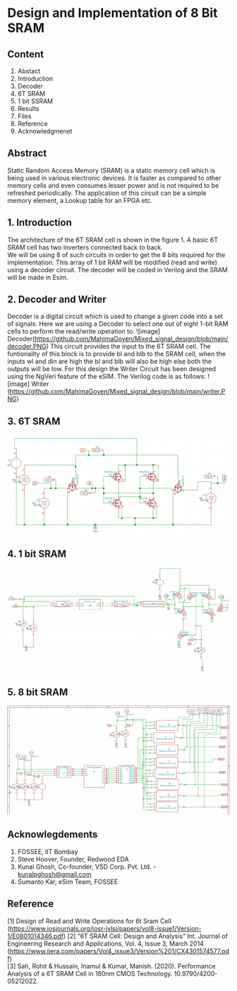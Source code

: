 # Design and Implementation of 8 Bit SRAM

## Content
1. Abstact
2. Introduction
3. Decoder
4. 6T SRAM
5. 1 bit SSRAM
6. Results
7. Files
8.  Reference
9. Acknowledgmenet

## Abstract
Static Random Access Memory (SRAM) is a static memory cell which is being used in various electronic devices. It is faster as compared to other memory cells and even consumes lesser power and is not required to be refreshed periodically. The application of this circuit can be a simple memory element, a Lookup table for an FPGA etc.
</br>

## 1.	Introduction
The architecture of the 6T SRAM cell is shown in the figure 1. A basic 6T SRAM cell has two inverters connected back to back.
</br>
We will be using 8 of such circuits in order to get the 8 bits required for the implementation. This array of 1 bit RAM will be modified (read and write) using a decoder circuit. The decoder will be coded in Verilog and the SRAM will be made in Esim.
</br>

## 2.	Decoder and Writer
Decoder is a digital circuit which is used to change a given code into a set of signals. Here we are using a Decoder to select one out of eight 1-bit RAM cells to perform the read/write operation to.
![image] Decoder(https://github.com/MahimaGoyen/Mixed_signal_design/blob/main/decoder.PNG)
This circuit provides the input to the 6T SRAM cell. The funtionality of this block is to provide bl and blb to the SRAM cell, when the inputs wl and din are high the bl and blb will also be high else both the outputs will be low. For this design the Writer Circuit has been designed using the NgVeri feature of the eSIM. The Verilog code is as follows:
![image] Writer (https://github.com/MahimaGoyen/Mixed_signal_design/blob/main/writer.PNG)
</br>
## 3. 6T SRAM
![image](https://github.com/MahimaGoyen/Mixed_signal_design/blob/main/6t.PNG)
</br>
## 4.	1 bit SRAM
![image](https://github.com/MahimaGoyen/Mixed_signal_design/blob/main/1bit.PNG)
</br>
## 5.	8 bit SRAM
![image](https://github.com/MahimaGoyen/Mixed_signal_design/blob/main/8bit.PNG)
</br>

## Acknowlegdements
1. FOSSEE, IIT Bombay
2. Steve Hoover, Founder, Redwood EDA
3. Kunal Ghosh, Co-founder, VSD Corp. Pvt. Ltd. - kunalpghosh@gmail.com
4. Sumanto Kar, eSim Team, FOSSEE

## Reference
[1] Design of Read and Write Operations for 6t Sram Cell (https://www.iosjournals.org/iosr-jvlsi/papers/vol8-issue1/Version-1/E0801014346.pdf)
[2] “6T SRAM Cell: Design and Analysis” Int. Journal of Engineering Research and Applications, Vol. 4, Issue 3, March 2014 (https://www.ijera.com/papers/Vol4_issue3/Version%201/CX4301574577.pdf)</br>
[3] Sah, Rohit & Hussain, Inamul & Kumar, Manish. (2020). Performance Analysis of a 6T SRAM Cell in 180nm CMOS Technology. 10.9790/4200-05212022.
